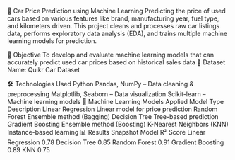 🚗 Car Price Prediction using Machine Learning
Predicting the price of used cars based on various features like brand, manufacturing year, fuel type, and kilometers driven.
This project cleans and processes raw car listings data, performs exploratory data analysis (EDA), and trains multiple machine learning models for prediction.

🧠 Objective
To develop and evaluate machine learning models that can accurately predict used car prices based on historical sales data
📁 Dataset
Name: Quikr Car Dataset

🛠 Technologies Used
Python
Pandas, NumPy – Data cleaning & preprocessing
Matplotlib, Seaborn – Data visualization
Scikit-learn – Machine learning models
🤖 Machine Learning Models Applied
Model Type	Description
Linear Regression	Linear model for price prediction
Random Forest	Ensemble method (Bagging)
Decision Tree	Tree-based prediction
Gradient Boosting	Ensemble method (Boosting)
K-Nearest Neighbors (KNN)	Instance-based learning
📊 Results Snapshot
Model	R² Score
Linear Regression	0.78
Decision Tree	0.85
Random Forest	0.91
Gradient Boosting	0.89
KNN	0.75
